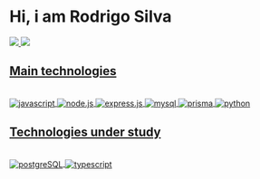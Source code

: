  <h1> Hi, i am Rodrigo Silva </h1>

<div>
  <a href="https://github.com/RodrigoDeSousaSilva">
  <img heigth="180em" src="https://github-readme-stats.vercel.app/api?username=RodrigoDeSousaSilva&theme=algolia&show_icons=true">
  <img heigth="180em" src="https://github-readme-stats.vercel.app/api/top-langs/?username=RodrigoDeSousaSilva&layout=compact&langs__count=16&theme=algolia"/>
</div>

<h2>Main technologies</h2>
<div style="display: inline_block"><br>
  <img align="center" alt="javascript" src="https://img.shields.io/badge/JavaScript-F7DF1E?style=for-the-badge&logo=javascript&logoColor=black">
  <img align="center" alt="node.js" src="https://img.shields.io/badge/Node.js-43853D?style=for-the-badge&logo=node.js&logoColor=white">

  <img align="center" alt="express.js" src="https://img.shields.io/badge/Express.js-404D59?style=for-the-badge">
  <img align="center" alt="mysql" src="https://img.shields.io/badge/MySQL-005C84?style=for-the-badge&logo=mysql&logoColor=white">
  <img align="center" alt="prisma" src="https://img.shields.io/badge/Prisma-3982CE?style=for-the-badge&logo=Prisma&logoColor=white">
  <img align="center" alt="python" src="https://img.shields.io/badge/Python-3776AB?style=for-the-badge&logo=python&logoColor=white">
</div>

<h2>Technologies under study</h2>
<div style="display: inline_block"><br>
  <img align="center" alt="postgreSQL" src="https://img.shields.io/badge/PostgreSQL-316192?style=for-the-badge&logo=postgresql&logoColor=white">
    <img align="center" alt="typescript" src="https://img.shields.io/badge/TypeScript-007ACC?style=for-the-badge&logo=typescript&logoColor=white">
</div>
